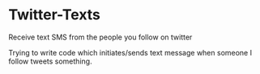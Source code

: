 # Twitter-Texts
Receive text SMS from the people you follow on twitter

Trying to write code which initiates/sends text message when someone I follow tweets something.
